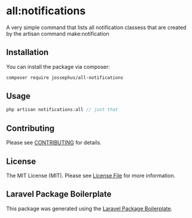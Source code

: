 
# all:notifications

A very simple command that lists all  notification classess that are created by the artisan command make:notification

## Installation

You can install the package via composer:

```bash
composer require jossephus/all-notifications
```

## Usage

``` php
php artisan notifications:all // just that 

```



## Contributing

Please see [CONTRIBUTING](CONTRIBUTING.md) for details.





## License

The MIT License (MIT). Please see [License File](LICENSE.md) for more information.

## Laravel Package Boilerplate

This package was generated using the [Laravel Package Boilerplate](https://laravelpackageboilerplate.com).